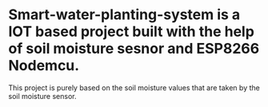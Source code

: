 # Smart-water-planting-system is a IOT based project built with the help of soil moisture sesnor and ESP8266 Nodemcu.
This project is purely based on the soil moisture values that are taken by the soil moisture sensor.
